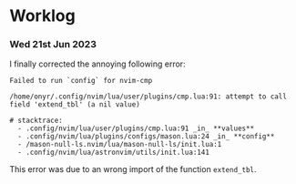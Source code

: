 # Worklog

### Wed 21st Jun 2023
I finally corrected the annoying following error:
```shell
Failed to run `config` for nvim-cmp

/home/onyr/.config/nvim/lua/user/plugins/cmp.lua:91: attempt to call field 'extend_tbl' (a nil value)

# stacktrace:
  - .config/nvim/lua/user/plugins/cmp.lua:91 _in_ **values**
  - .config/nvim/lua/plugins/configs/mason.lua:24 _in_ **config**
  - /mason-null-ls.nvim/lua/mason-null-ls/init.lua:1
  - .config/nvim/lua/astronvim/utils/init.lua:141
```
This error was due to an wrong import of the function `extend_tbl`.

